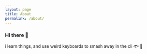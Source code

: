 ```yaml
---
layout: page
title: About
permalink: /about/
---
```


### Hi there 👋

i learn things, and use weird keyboards to smash away in the cli 🐟 🐧
